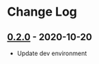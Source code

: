 # Change Log

## [0.2.0](https://github.com/dldevinc/django-awesomplete/tree/v0.2.0) - 2020-10-20
- Update dev environment
